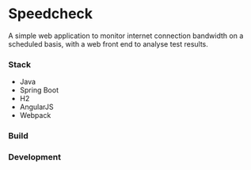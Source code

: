 # Speedcheck

A simple web application to monitor internet connection bandwidth on a scheduled basis, with a web front end to analyse test results.

### Stack
* Java
* Spring Boot
* H2
* AngularJS
* Webpack

### Build

### Development
